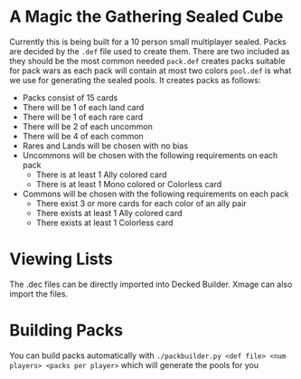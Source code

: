 A Magic the Gathering Sealed Cube
========================================
Currently this is being built for a 10 person small multiplayer sealed.
Packs are decided by the `.def` file used to create them. There are two included as they should be the most common needed
`pack.def` creates packs suitable for pack wars as each pack will contain at most two colors
`pool.def` is what we use for generating the sealed pools. It creates packs as follows:
- Packs consist of 15 cards
- There will be 1 of each land card
- There will be 1 of each rare card
- There will be 2 of each uncommon
- There will be 4 of each common
- Rares and Lands will be chosen with no bias
- Uncommons will be chosen with the following requirements on each pack
    * There is at least 1 Ally colored card
    * There is at least 1 Mono colored or Colorless card
- Commons will be chosen with the following requirements on each pack
    * There exist 3 or more cards for each color of an ally pair
    * There exists at least 1 Ally colored card
    * There exists at least 1 Colorless card


Viewing Lists
===========================================
The .dec files can be directly imported into Decked Builder.
Xmage can also import the files.

Building Packs
===========================================
You can build packs automatically with `./packbuilder.py <def file> <num players> <packs per player>`
which will generate the pools for you
